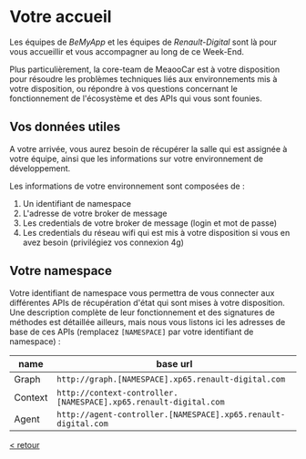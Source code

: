 # Votre accueil

Les équipes de *BeMyApp* et les équipes de *Renault-Digital* sont là pour vous accueillir et vous accompagner au long de ce Week-End.

Plus particulièrement, la core-team de MeaooCar est à votre disposition pour résoudre les problèmes techniques liés aux environnements mis à votre disposition, ou répondre à vos questions concernant le fonctionnement de l'écosystème et des APIs qui vous sont founies.

## Vos données utiles

A votre arrivée, vous aurez besoin de récupérer la salle qui est assignée à votre équipe, ainsi que les informations sur votre environnement de développement.

Les informations de votre environnement sont composées de :
1. Un identifiant de namespace
2. L'adresse de votre broker de message
3. Les credentials de votre broker de message (login et mot de passe)
4. Les credentials du réseau wifi qui est mis à votre disposition si vous en avez besoin (privilégiez vos connexion 4g)

## Votre namespace

Votre identifiant de namespace vous permettra de vous connecter aux différentes APIs de récupération d'état qui sont mises à votre disposition. Une description complète de leur fonctionnement et des signatures de méthodes est détaillée ailleurs, mais nous vous listons ici les adresses de base de ces APIs (remplacez `[NAMESPACE]` par votre identifiant de namespace) :

| name     | base url |
|----------|------|
| Graph    | `http://graph.[NAMESPACE].xp65.renault-digital.com` |
| Context  | `http://context-controller.[NAMESPACE].xp65.renault-digital.com` |
| Agent    | `http://agent-controller.[NAMESPACE].xp65.renault-digital.com` |


[< retour](README.md)